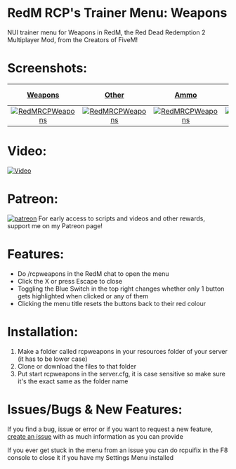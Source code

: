 # RedM RCP's Trainer Menu: Weapons
NUI trainer menu for Weapons in RedM, the Red Dead Redemption 2 Multiplayer Mod, from the Creators of FiveM!
# Screenshots:
<a href="https://www.rcpisawesome.co.uk/dev/RedMRCPWeapons/1.png" target="_blank">**Weapons**</a>|<a href="https://www.rcpisawesome.co.uk/dev/RedMRCPWeapons/2.png" target="_blank">**Other**</a>|<a href="https://www.rcpisawesome.co.uk/dev/RedMRCPWeapons/3.png" target="_blank">**Ammo**</a>|<a href="https://www.rcpisawesome.co.uk/dev/RedMRCPWeapons/4.png" target="_blank">**Impacts & Shot Entities**</a>
:---:|:---:|:---:|:---:
<a href="https://www.rcpisawesome.co.uk/dev/RedMRCPWeapons/1.png" target="_blank"><img alt="RedMRCPWeapons" src="https://www.rcpisawesome.co.uk/dev/RedMRCPWeapons/1.png"></a>|<a href="https://www.rcpisawesome.co.uk/dev/RedMRCPWeapons/2.png" target="_blank"><img alt="RedMRCPWeapons" src="https://www.rcpisawesome.co.uk/dev/RedMRCPWeapons/2.png"></a>|<a href="https://www.rcpisawesome.co.uk/dev/RedMRCPWeapons/3.png" target="_blank"><img alt="RedMRCPWeapons" src="https://www.rcpisawesome.co.uk/dev/RedMRCPWeapons/3.png"></a>|<a href="https://www.rcpisawesome.co.uk/dev/RedMRCPWeapons/4.png" target="_blank"><img alt="RedMRCPWeapons" src="https://www.rcpisawesome.co.uk/dev/RedMRCPWeapons/4.png"></a>
# Video:
[![Video](https://img.youtube.com/vi/HO0ExI--iwQ/maxresdefault.jpg)](https://www.youtube.com/watch?v=HO0ExI--iwQ)
# Patreon:
[![patreon](https://c5.patreon.com/external/favicon/favicon.ico)](https://www.patreon.com/RCPisAwesome)     For early access to scripts and videos and other rewards, support me on my Patreon page!
# Features:
- Do /rcpweapons in the RedM chat to open the menu
- Click the X or press Escape to close
- Toggling the Blue Switch in the top right changes whether only 1 button gets highlighted when clicked or any of them
- Clicking the menu title resets the buttons back to their red colour
# Installation:
1. Make a folder called rcpweapons in your resources folder of your server (it has to be lower case)
2. Clone or download the files to that folder
3. Put start rcpweapons in the server.cfg, it is case sensitive so make sure it's the exact same as the folder name
# Issues/Bugs &amp; New Features:
If you find a bug, issue or error or if you want to request a new feature, [create an issue](https://github.com/RCPisAwesome/RedMRCPWeapons/issues) with as much information as you can provide

If you ever get stuck in the menu from an issue you can do rcpuifix in the F8 console to close it if you have my Settings Menu installed
